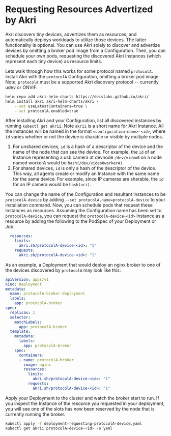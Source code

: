 # Requesting Resources Advertized by Akri
Akri discovers tiny devices, advertizes them as resources, and automatically deploys workloads to utilize those devices.
The latter functionality is optional. You can use Akri solely to discover and advertize devices by omitting a broker pod
image from a Configuration. Then, you can schedule your own pods, requesting the discovered Akri Instances (which
represent each tiny device) as resource limits. 

Lets walk through how this works for some protocol named `protocolA`. Install Akri with the `protocolA` Configuration,
omitting a broker pod image. Note, `protocolA` must be a supported Akri discovery protocol -- currently udev or ONVIF. 
```bash
helm repo add akri-helm-charts https://deislabs.github.io/akri/
helm install akri akri-helm-charts/akri \
    --set useLatestContainers=true \
    --set protocolA.enabled=true
```
After installing Akri and your Configuration, list all discovered instances by running `kubectl get akrii`. Note `akrii`
is a short name for Akri Instance. All the instances will be named in the format `<configuration-name>-<id>`, where `id`
varies whether or not the device is sharable or visible by multiple nodes.
1. For unshared devices, `id` is a hash of a descriptor of the device and the name of the node that can see the device.
   For example, the `id` of an Instance representing a usb camera at devnode `/dev/video0` on a node named workerA would
   be `hash(/dev/video0workerA)`.
1. For shared devices, `id` is only a hash of the descriptor of the device. This way, all agents create or modify an
   Instance with the same name for the same device. For example, since IP cameras are sharable, the `id` for an IP camera
   would be `hash(uri)`. 
   
You can change the name of the Configuration and resultant Instances to be `protocolA-device` by adding `--set protocolA.name=protocolA-device` to your installation command. Now, you can schedule pods that request these Instances as resources. Assuming the Configuration name has been set to `protocolA-device`, you can request the `protocolA-device-<id>` Instance as a resource by adding the following to the PodSpec of your Deployment or Job:
```yaml
  resources:
    limits:
      akri.sh/protocolA-device-<id>: "1"
    requests:
      akri.sh/protocolA-device-<id>: "1"
```
As an example, a Deployment that would deploy an nginx broker to one of the devices discovered by `protocolA` may look
like this:
```yaml
apiVersion: apps/v1
kind: Deployment
metadata:
  name: protocolA-broker-deployment
  labels:
    app: protocolA-broker
spec:
  replicas: 1
  selector:
    matchLabels:
      app: protocolA-broker
  template:
    metadata:
      labels:
        app: protocolA-broker
    spec:
      containers:
      - name: protocolA-broker
        image: nginx
        resources:
          limits:                        
            akri.sh/protocolA-device-<id>: "1"
          requests:
            akri.sh/protocolA-device-<id>: "1"
```
Apply your Deployment to the cluster and watch the broker start to run. If you inspect the Instance of the resource you
requested in your deployment, you will see one of the slots has now been reserved by the node that is currently running
the broker.
```sh
kubectl apply -f deployment-requesting-protocolA-device.yaml                                  
kubectl get akrii protocolA-device-<id> -o yaml
```